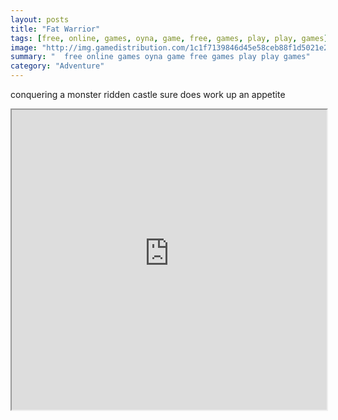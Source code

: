 ```yaml
---
layout: posts
title: "Fat Warrior"
tags: [free, online, games, oyna, game, free, games, play, play, games]
image: "http://img.gamedistribution.com/1c1f7139846d45e58ceb88f1d5021e2e.jpg"
summary: "  free online games oyna game free games play play games"
category: "Adventure"
---
```


conquering a monster ridden castle sure does work up an appetite

<iframe width="100%" height="480px;" src="http://flash.gamedistribution.com?game=1c1f7139846d45e58ceb88f1d5021e2e"></iframe>
